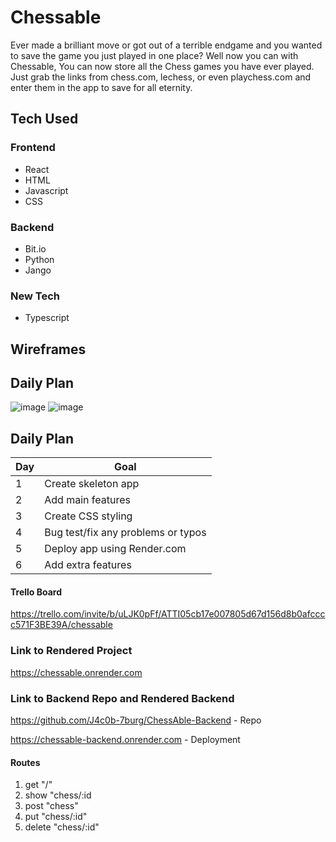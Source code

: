 # Chessable

Ever made a brilliant move or got out of a terrible endgame and you wanted to save the game you just played in one place? Well now you can with Chessable, You can now store all the Chess games you have ever played. Just grab the links from chess.com, lechess, or even playchess.com and enter them in the app to save for all eternity.

## Tech Used

### Frontend

- React
- HTML
- Javascript
- CSS

### Backend

- Bit.io
- Python
- Jango

### New Tech

- Typescript

## Wireframes



## Daily Plan
![image](https://user-images.githubusercontent.com/113205902/223561433-0555e003-7331-49d9-abf2-bdcebf900fb0.png)
![image](https://user-images.githubusercontent.com/113205902/223562297-c4362f64-791c-47da-9469-26093c5439ba.png)

## Daily Plan

| Day | Goal |
|-----|------|
| 1 | Create skeleton app |
| 2 | Add main features |
| 3 | Create CSS styling  |
| 4 | Bug test/fix any problems or typos |
| 5 | Deploy app using Render.com |
| 6 | Add extra features |

#### Trello Board

https://trello.com/invite/b/uLJK0pFf/ATTI05cb17e007805d67d156d8b0afcccc571F3BE39A/chessable

### Link to Rendered Project

https://chessable.onrender.com

### Link to Backend Repo and Rendered Backend

https://github.com/J4c0b-7burg/ChessAble-Backend - Repo

https://chessable-backend.onrender.com - Deployment

#### Routes

1. get "/"
2. show "chess/:id
2. post "chess"
4. put "chess/:id"
5. delete "chess/:id"
